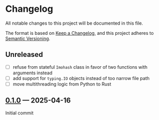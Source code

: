 # Changelog

All notable changes to this project will be documented in this file.

The format is based on [Keep a Changelog](https://keepachangelog.com/en/1.0.0/),
and this project adheres to [Semantic Versioning](https://semver.org/spec/v2.0.0.html).

## Unreleased

- [ ] refuse from stateful `Imohash` class in favor of two functions with arguments instead
- [ ] add support for `typing.IO` objects instead of too narrow file path
- [ ] move multithreading logic from Python to Rust

## [0.1.0] — 2025-04-16

Initial commit

[0.1.0]: https://github.com/unsektor/imohash-py/releases/tag/0.1.0
